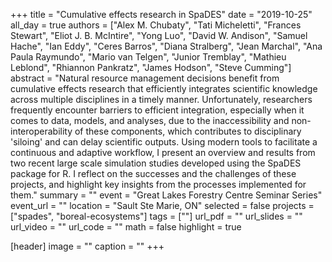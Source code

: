 +++
title = "Cumulative effects research in SpaDES"
date = "2019-10-25"
all_day = true
authors = ["Alex M. Chubaty", "Tati Micheletti", "Frances Stewart", "Eliot J. B. McIntire", "Yong Luo", "David W. Andison", "Samuel Hache", "Ian Eddy", "Ceres Barros", "Diana Stralberg", "Jean Marchal", "Ana Paula Raymundo", "Mario van Telgen", "Junior Tremblay", "Mathieu Leblond", "Rhiannon Pankratz", "James Hodson", "Steve Cumming"]
abstract = "Natural resource management decisions benefit from cumulative effects research that efficiently integrates scientific knowledge across multiple disciplines in a timely manner. Unfortunately, researchers frequently encounter barriers to efficient integration, especially when it comes to data, models, and analyses, due to the inaccessibility and non-interoperability of these components, which contributes to disciplinary 'siloing' and can delay scientific outputs. Using modern tools to facilitate a continuous and adaptive workflow, I present an overview and results from two recent large scale simulation studies developed using the SpaDES package for R. I reflect on the successes and the challenges of these projects, and highlight key insights from the processes implemented for them."
summary = ""
event = "Great Lakes Forestry Centre Seminar Series"
event_url = ""
location = "Sault Ste Marie, ON"
selected = false
projects = ["spades", "boreal-ecosystems"]
tags = [""]
url_pdf = ""
url_slides = ""
url_video = ""
url_code = ""
math = false
highlight = true

[header]
image = ""
caption = ""
+++

